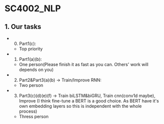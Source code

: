# SC4002_NLP

## 1. Our tasks

- 0. Part1(c):

  - Top priority

- 1. Part1(a)(b):
 
  - One person(Please finish it as fast as you can. Others' work will depends on you)

- 2. Part2&Part3(a)(b) -> Train/Improve RNN:

  - Two person
 
- 3. Part3(c)(d)(e)(f) -> Train biLSTM&biGRU, Train cnn(conv1d maybe), Improve (I think fine-tune a BERT is a good choice. As BERT have it's own embedding layers so this is independent with the whole process)

  - Thress person
